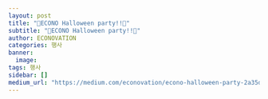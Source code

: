 ```yaml
---
layout: post
title: "🎃ECONO Halloween party!!🎃"
subtitle: "🎃ECONO Halloween party!!🎃"
author: ECONOVATION
categories: 행사
banner:
  image:
tags: 행사
sidebar: []
medium_url: "https://medium.com/econovation/econo-halloween-party-2a35d945534f"
---
```

